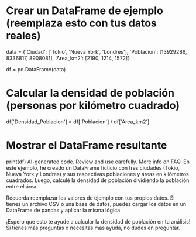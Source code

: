 # Crear un DataFrame de ejemplo (reemplaza esto con tus datos reales)

data = {'Ciudad': ['Tokio', 'Nueva York', 'Londres'],
        'Poblacion': [13929286, 8336817, 8908081],
        'Area_km2': [2190, 1214, 1572]}

df = pd.DataFrame(data)

# Calcular la densidad de población (personas por kilómetro cuadrado)

df['Densidad_Poblacion'] = df['Poblacion'] / df['Area_km2']

# Mostrar el DataFrame resultante

print(df)
AI-generated code. Review and use carefully. More info on FAQ.
En este ejemplo, he creado un DataFrame ficticio con tres ciudades (Tokio, Nueva York y Londres) y sus respectivas poblaciones y áreas en kilómetros cuadrados. Luego, calculé la densidad de población dividiendo la población entre el área.

Recuerda reemplazar los valores de ejemplo con tus propios datos. Si tienes un archivo CSV o una base de datos, puedes cargar los datos en un DataFrame de pandas y aplicar la misma lógica.

¡Espero que esto te ayude a calcular la densidad de población en tu análisis! Si tienes más preguntas o necesitas más ayuda, no dudes en preguntar.

